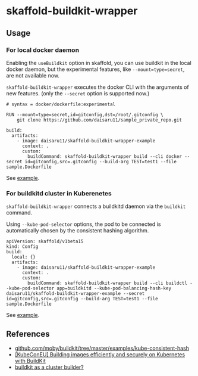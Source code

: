 # skaffold-buildkit-wrapper

## Usage

### For local docker daemon

Enabling the `useBuildkit` option in skaffold, you can use buildkit in the local docker daemon, but the experimental features, like `--mount=type=secret`, are not available now.

`skaffold-buildkit-wrapper` executes the docker CLI with the arguments of new features. (only the `--secret` option is supported now.)

```sample.Dockerfile
# syntax = docker/dockerfile:experimental

RUN --mount=type=secret,id=gitconfig,dst=/root/.gitconfig \
    git clone https://github.com/daisaru11/sample_private_repo.git
```

```
build:
  artifacts:
    - image: daisaru11/skaffold-buildkit-wrapper-example
      context: .
      custom:
        buildCommand: skaffold-buildkit-wrapper build --cli docker --secret id=gitconfig,src=.gitconfig --build-arg TEST=test1 --file sample.Dockerfile
```

See [example](https://github.com/daisaru11/skaffold-buildkit-wrapper/tree/master/example/docker_buildkit).

### For buildkitd cluster in Kuberenetes

`skaffold-buildkit-wrapper` connects a buildkitd daemon via the `buildkit` command.

Using `--kube-pod-selector` options, the pod to be connected is automatically chosen by the consistent hashing algorithm.

```
apiVersion: skaffold/v1beta15
kind: Config
build:
  local: {}
  artifacts:
    - image: daisaru11/skaffold-buildkit-wrapper-example
      context: .
      custom:
        buildCommand: skaffold-buildkit-wrapper build --cli buildctl --kube-pod-selector app=buildkitd --kube-pod-balancing-hash-key daisaru11/skaffold-buildkit-wrapper-example --secret id=gitconfig,src=.gitconfig --build-arg TEST=test1 --file sample.Dockerfile
```

See [example](https://github.com/daisaru11/skaffold-buildkit-wrapper/tree/master/example/k8s_buildkitd).

## References

- [github.com/moby/buildkit/tree/master/examples/kube-consistent-hash](https://github.com/moby/buildkit/tree/master/examples/kube-consistent-hash)
- [[KubeConEU] Building images efficiently and securely on Kubernetes with BuildKit](https://www.slideshare.net/AkihiroSuda/kubeconeu-building-images-efficiently-and-securely-on-kubernetes-with-buildkit)
- [buildkit as a cluster builder?](https://github.com/GoogleContainerTools/skaffold/issues/2642)
